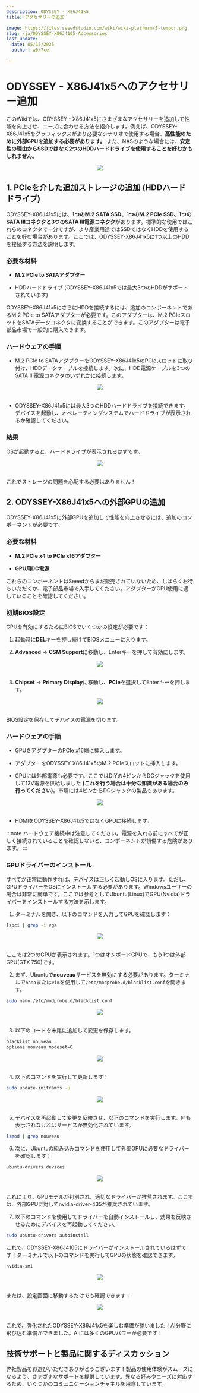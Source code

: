 ```yaml
---
description: ODYSSEY - X86J41x5
title: アクセサリーの追加

image: https://files.seeedstudio.com/wiki/wiki-platform/S-tempor.png
slug: /ja/ODYSSEY-X86J4105-Accessories
last_update:
  date: 05/15/2025
  author: w0x7ce

---
```



# ODYSSEY - X86J41x5へのアクセサリー追加

このWikiでは、ODYSSEY - X86J41x5にさまざまなアクセサリーを追加して性能を向上させ、ニーズに合わせる方法を紹介します。例えば、ODYSSEY-X86J41x5をグラフィックスがより必要なシナリオで使用する場合、**高性能のために外部GPUを追加する必要があります。** また、NASのような場合には、**安定性の理由からSSDではなく2つのHDDハードドライブを使用することを好むかもしれません。**

<div align="center"><img width={500} src="https://files.seeedstudio.com/wiki/ODYSSEY-X86J4105864/img/driver-installed-2.png" /></div>

## 1. PCIeを介した追加ストレージの追加 (HDDハードドライブ)

ODYSSEY-X86J41x5には、**1つのM.2 SATA SSD、1つのM.2 PCIe SSD、1つのSATA IIIコネクタと3つのSATA III電源コネクタ**があります。標準的な使用ではこれらのコネクタで十分ですが、より産業用途ではSSDではなくHDDを使用することを好む場合があります。ここでは、ODYSSEY-X86J41x5に1つ以上のHDDを接続する方法を説明します。

### 必要な材料

- **M.2 PCIe to SATAアダプター**

- HDDハードドライブ (ODYSSEY-X86J41x5では最大3つのHDDがサポートされています)

ODYSSEY-X86J41x5にさらにHDDを接続するには、追加のコンポーネントであるM.2 PCIe to SATAアダプターが必要です。このアダプターは、M.2 PCIeスロットをSATAデータコネクタに変換することができます。このアダプターは電子部品市場で一般的に購入できます。

### ハードウェアの手順

- M.2 PCIe to SATAアダプターをODYSSEY-X86J41x5のPCIeスロットに取り付け、HDDデータケーブルを接続します。次に、HDD電源ケーブルを3つのSATA III電源コネクタのいずれかに接続します。

<div>
  <div align="center"><img src="https://files.seeedstudio.com/wiki/ODYSSEY-X86J4105864/img/HDD.jpg" /></div>
  <br />
</div>

- ODYSSEY-X86J41x5には最大3つのHDDハードドライブを接続できます。デバイスを起動し、オペレーティングシステムでハードドライブが表示されるか確認してください。

### 結果

OSが起動すると、ハードドライブが表示されるはずです。
<div>
  <div align="center"><img width="{500}" src="https://files.seeedstudio.com/wiki/ODYSSEY-X86J4105864/img/HDD-OS.png" /></div>
  <br />
</div>

これでストレージの問題を心配する必要はありません！

## 2. ODYSSEY-X86J41x5への外部GPUの追加

ODYSSEY-X86J41x5に外部GPUを追加して性能を向上させるには、追加のコンポーネントが必要です。

### 必要な材料

- **M.2 PCIe x4 to PCIe x16アダプター**

- **GPU用DC電源**

これらのコンポーネントはSeeedからまだ販売されていないため、しばらくお待ちいただくか、電子部品市場で入手してください。アダプターがGPU使用に適していることを確認してください。

### 初期BIOS設定

GPUを有効にするためにBIOSでいくつかの設定が必要です：

1. 起動時に**DEL**キーを押し続けてBIOSメニューに入ります。

2. **Advanced** -> **CSM Support**に移動し、Enterキーを押して有効にします。

<div>
  <div align="center"><img width="{500}" src="https://files.seeedstudio.com/wiki/ODYSSEY-X86J4105864/img/biosSetting.jpg" /></div>
  <br />
</div>

3. **Chipset** -> **Primary Display**に移動し、**PCIe**を選択してEnterキーを押します。

<div>
  <div align="center"><img width="{500}" src="https://files.seeedstudio.com/wiki/ODYSSEY-X86J4105864/img/chipset.png" /></div>
  <br />
</div>

BIOS設定を保存してデバイスの電源を切ります。

### ハードウェアの手順

- GPUをアダプターのPCIe x16端に挿入します。

- アダプターをODYSSEY-X86J41x5のM.2 PCIeスロットに挿入します。

- GPUには外部電源も必要です。ここではDIYの4ピンからDCジャックを使用して12V電源を供給しました **(これを行う場合は十分な知識がある場合のみ行ってください)**。市場には4ピンからDCジャックの製品もあります。

<div>
  <div align="center"><img width="{500}" src="https://files.seeedstudio.com/wiki/ODYSSEY-X86J4105864/img/GPU-connect.jpg" /></div>
  <br />
</div>

- HDMIをODYSSEY-X86J41x5ではなくGPUに接続します。

:::note
ハードウェア接続中は注意してください。電源を入れる前にすべてが正しく接続されていることを確認しないと、コンポーネントが損傷する危険があります。
:::

### GPUドライバーのインストール

すべてが正常に動作すれば、デバイスは正しく起動しOSに入ります。ただし、GPUドライバーをOSにインストールする必要があります。Windowsユーザーの場合は非常に簡単です。ここでは参考としてUbuntu(Linux)でGPU(Nvidia)ドライバーをインストールする方法を示します。

1. ターミナルを開き、以下のコマンドを入力してGPUを確認します：

```bash
lspci | grep -i vga
```

<div>
  <div align="center"><img width="{500}" src="https://files.seeedstudio.com/wiki/ODYSSEY-X86J4105864/img/lspci.png" /></div>
  <br />
</div>

ここでは2つのGPUが表示されます。1つはオンボードGPUで、もう1つは外部GPU(GTX 750)です。

2. まず、Ubuntuで**nouveau**サービスを無効にする必要があります。ターミナルで`nano`または`vim`を使用して`/etc/modprobe.d/blacklist.conf`を開きます。

```bash
sudo nano /etc/modprobe.d/blacklist.conf
```

<div>
  <div align="center"><img width="{500}" src="https://files.seeedstudio.com/wiki/ODYSSEY-X86J4105864/img/block-1.png" /></div>
  <br />
</div>

3. 以下のコードを末尾に追加して変更を保存します。

```bash
blacklist nouveau
options nouveau modeset=0
```

<div>
  <div align="center"><img width="{500}" src="https://files.seeedstudio.com/wiki/ODYSSEY-X86J4105864/img/block-2.png" /></div>
  <br />
</div>

4. 以下のコマンドを実行して更新します：

```bash
sudo update-initramfs -u
```

<div>
  <div align="center"><img width="{500}" src="https://files.seeedstudio.com/wiki/ODYSSEY-X86J4105864/img/block-3.png" /></div>
  <br />
</div>

5. デバイスを再起動して変更を反映させ、以下のコマンドを実行します。何も表示されなければサービスが無効化されています。

```bash
lsmod | grep nouveau
```

6. 次に、Ubuntuの組み込みコマンドを使用して外部GPUに必要なドライバーを確認します：

```bash
ubuntu-drivers devices
```

<div>
  <div align="center"><img width="{500}" src="https://files.seeedstudio.com/wiki/ODYSSEY-X86J4105864/img/drivers.png" /></div>
  <br />
</div>

これにより、GPUモデルが判別され、適切なドライバーが推奨されます。ここでは、外部GPUに対してnvidia-driver-435が推奨されています。

7. 以下のコマンドを使用してドライバーを自動インストールし、効果を反映させるためにデバイスを再起動してください。

```bash
sudo ubuntu-drivers autoinstall
```

これで、ODYSSEY-X86J4105にドライバーがインストールされているはずです！ターミナルで以下のコマンドを実行してGPUの状態を確認できます。

```bash
nvidia-smi
```

<div>
  <div align="center"><img width="{500}" src="https://files.seeedstudio.com/wiki/ODYSSEY-X86J4105864/img/driver-installed-1.png" /></div>
  <br />
</div>

または、設定画面に移動するだけでも確認できます：

<div>
  <div align="center"><img width={500} src="https://files.seeedstudio.com/wiki/ODYSSEY-X86J4105864/img/driver-installed-2.png" /></div>
  <br />
</div>

これで、強化されたODYSSEY-X86J41x5を楽しむ準備が整いました！AI分野に飛び込む準備ができました。AIには多くのGPUパワーが必要です！

## 技術サポートと製品に関するディスカッション

弊社製品をお選びいただきありがとうございます！製品の使用体験がスムーズになるよう、さまざまなサポートを提供しています。異なる好みやニーズに対応するため、いくつかのコミュニケーションチャネルを用意しています。

<div class="button_tech_support_container">
<a href="https://forum.seeedstudio.com/" class="button_forum"></a> 
<a href="https://www.seeedstudio.com/contacts" class="button_email"></a>
</div>

<div class="button_tech_support_container">
<a href="https://discord.gg/eWkprNDMU7" class="button_discord"></a> 
<a href="https://github.com/Seeed-Studio/wiki-documents/discussions/69" class="button_discussion"></a>
</div>